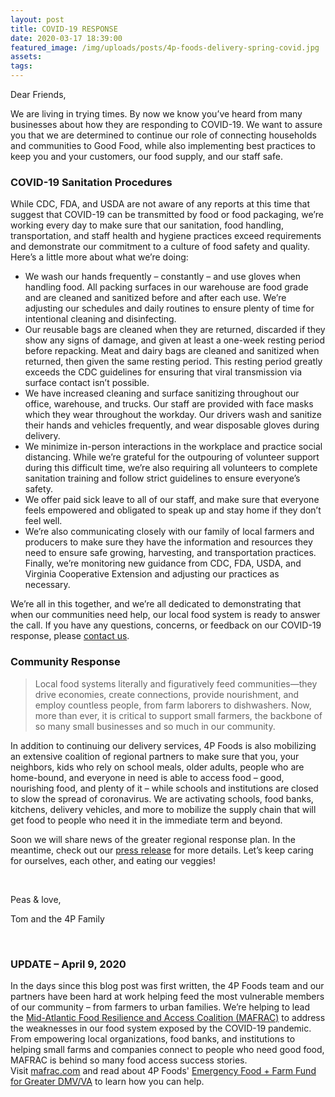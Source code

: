 ```yaml
---
layout: post
title: COVID-19 RESPONSE
date: 2020-03-17 18:39:00
featured_image: /img/uploads/posts/4p-foods-delivery-spring-covid.jpg
assets:
tags:
---
```


<div class="editable"><p>Dear Friends,</p><p>We are living in trying times. By now we know you&rsquo;ve heard from many businesses about how they are responding to COVID-19. We want to assure you that we are determined to continue our role of connecting households and communities to Good Food, while also implementing best practices to keep you and your customers, our food supply, and our staff safe.</p><h3><strong>COVID-19 Sanitation Procedures</strong></h3><p>While CDC, FDA, and USDA are not aware of any reports at this time that suggest that COVID-19 can be transmitted by food or food packaging, we&rsquo;re working every day to make sure that our sanitation, food handling, transportation, and staff health and hygiene practices exceed requirements and demonstrate our commitment to a culture of food safety and quality. Here&rsquo;s a little more about what we&rsquo;re doing:</p><ul><li>We wash our hands frequently &ndash; constantly &ndash; and use gloves when handling food. All packing surfaces in our warehouse are food grade and are cleaned and sanitized before and after each use. We&rsquo;re adjusting our schedules and daily routines to ensure plenty of time for intentional cleaning and disinfecting.</li><li>Our reusable bags are cleaned when they are returned, discarded if they show any signs of damage, and given at least a one-week resting period before repacking. Meat and dairy bags are cleaned and sanitized when returned, then given the same resting period. This resting period greatly exceeds the CDC guidelines for ensuring that viral transmission via surface contact isn&rsquo;t possible.</li><li>We have increased cleaning and surface sanitizing throughout our office, warehouse, and trucks. Our staff are provided with face masks which they wear throughout the workday. Our drivers wash and sanitize their hands and vehicles frequently, and wear disposable gloves during delivery.</li><li>We minimize in-person interactions in the workplace and practice social distancing. While we&rsquo;re grateful for the outpouring of volunteer support during this difficult time, we&rsquo;re also requiring all volunteers to complete sanitation training and follow strict guidelines to ensure everyone&rsquo;s safety.</li><li>We offer paid sick leave to all of our staff, and make sure that everyone feels empowered and obligated to speak up and stay home if they don&rsquo;t feel well.</li><li>We&rsquo;re also communicating closely with our family of local farmers and producers to make sure they have the information and resources they need to ensure safe growing, harvesting, and transportation practices. Finally, we&rsquo;re monitoring new guidance from CDC, FDA, USDA, and Virginia Cooperative Extension and adjusting our practices as necessary.</li></ul><p>We&rsquo;re all in this together, and we&rsquo;re all dedicated to demonstrating that when our communities need help, our local food system is ready to answer the call. If you have any questions, concerns, or feedback on our COVID-19 response, please&nbsp;<a href="http://4pfoods.com/contact/">contact us</a>.</p><h3><strong>Community Response</strong></h3><blockquote><p>Local food systems literally and figuratively feed communities&mdash;they drive economies, create connections, provide nourishment, and employ countless people, from farm laborers to dishwashers. Now, more than ever, it is critical to support small farmers, the backbone of so many small businesses and so much in our community.</p></blockquote><p>In addition to continuing our delivery services, 4P Foods is also mobilizing an extensive coalition of regional partners to make sure that you, your neighbors, kids who rely on school meals, older adults, people who are home-bound, and everyone in need is able to access food &ndash; good, nourishing food, and plenty of it &ndash; while schools and institutions are closed to slow the spread of coronavirus. We are activating schools, food banks, kitchens, delivery vehicles, and more to mobilize the supply chain that will get food to people who need it in the immediate term and beyond.</p><p>Soon we will share news of the greater regional response plan. In the meantime, check out our&nbsp;<a href="http://4pfoods.com/press-release-regional-coalition-mobilizes-to-feed-communities-support-farmers-during-covid-19-pandemic/">press release</a>&nbsp;for more details. Let&rsquo;s keep caring for ourselves, each other, and eating our veggies!</p><p>&nbsp;</p><p>Peas &amp; love,</p><p>Tom and the 4P Family</p><p>&nbsp;</p><h3><strong>UPDATE &ndash; April 9, 2020</strong></h3><p>In the days since this blog post was first written, the 4P Foods team and our partners have been hard at work helping feed the most vulnerable members of our community &ndash; from farmers to urban families. We&rsquo;re helping to lead the&nbsp;<a href="http://4pfoods.com/mid-atlantic-food-resilience-and-access-coalition-mafrac/">Mid-Atlantic Food Resilience and Access Coalition (MAFRAC)</a>&nbsp;to address the weaknesses in our food system exposed by the COVID-19 pandemic. From empowering local organizations, food banks, and institutions to helping small farms and companies connect to people who need good food, MAFRAC is behind so many food access success stories. Visit&nbsp;<a href="https://mafrac.com/">mafrac.com</a>&nbsp;and read about 4P Foods'&nbsp;<a href="https://www.gofundme.com/f/greater-dcva-emergency-food-farm-support">Emergency Food + Farm Fund for Greater DMV/VA</a>&nbsp;to learn how you can help.</p></div>